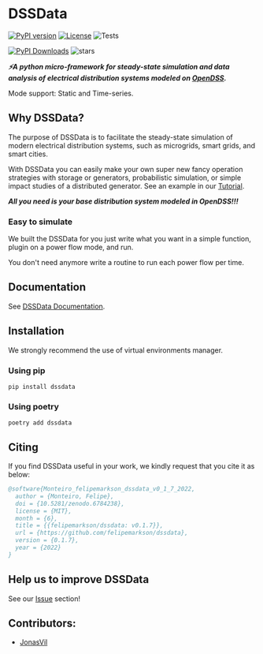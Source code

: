 # DSSData

[![PyPI version](https://badge.fury.io/py/dssdata.svg)](https://pypi.org/project/dssdata/)
[![License](https://img.shields.io/github/license/felipemarkson/dssdata)](https://github.com/felipemarkson/dssdata/blob/master/LICENSE)
![Tests](https://github.com/felipemarkson/dssdata/actions/workflows/test.yml/badge.svg)

[![PyPI Downloads](https://img.shields.io/pypi/dm/dssdata.svg?label=PyPI%20downloads)](
https://pypi.org/project/dssdata/)
![stars](https://img.shields.io/github/stars/felipemarkson/dssdata)

_**⚡A python micro-framework for steady-state simulation and data analysis of electrical distribution systems modeled on [OpenDSS](https://www.epri.com/#/pages/sa/opendss?lang=en).**_

Mode support: Static and Time-series.

## Why DSSData?
The purpose of DSSData is to facilitate the steady-state simulation of modern electrical distribution systems, such as microgrids, smart grids, and smart cities.

With DSSData you can easily make your own super new fancy operation strategies with storage or generators, probabilistic simulation, or simple impact studies of a distributed generator. See an example in our [Tutorial](https://felipemarkson.github.io/dssdata/tutorial/).

**_All you need is your base distribution system modeled in OpenDSS!!!_**

### Easy to simulate

We built the DSSData for you just write what you want in a simple function, plugin on a power flow mode, and run. 

You don't need anymore write a routine to run each power flow per time. 

## Documentation

See [DSSData Documentation](https://felipemarkson.github.io/dssdata).

## Installation

We strongly recommend the use of virtual environments manager.

### Using pip

```console
pip install dssdata
```

### Using poetry

```console
poetry add dssdata
```

## Citing

If you find DSSData useful in your work, we kindly request that you cite it as below: 
```bibtex
@software{Monteiro_felipemarkson_dssdata_v0_1_7_2022,
  author = {Monteiro, Felipe},
  doi = {10.5281/zenodo.6784238},
  license = {MIT},
  month = {6},
  title = {{felipemarkson/dssdata: v0.1.7}},
  url = {https://github.com/felipemarkson/dssdata},
  version = {0.1.7},
  year = {2022}
}
```

## Help us to improve DSSData

See our [Issue](https://github.com/felipemarkson/dssdata/issues) section!


## Contributors: 

- [JonasVil](https://github.com/felipemarkson/power-flow-analysis/commits?author=JonasVil)
